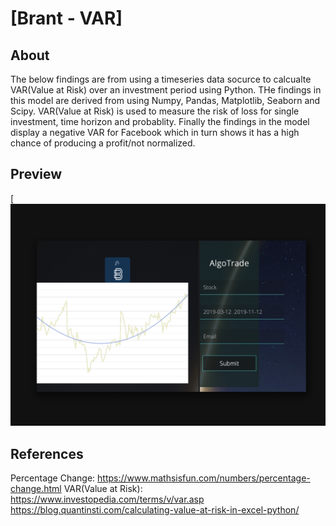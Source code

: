 # [Brant - VAR]



## About

The below findings are from using a timeseries data socurce to calcualte VAR(Value at Risk) over an investment period using Python. THe findings in this model are derived from using Numpy, Pandas, Matplotlib, Seaborn and Scipy. VAR(Value at Risk) is used to measure the risk of loss for single investment, time horizon and probablity. Finally the findings in the model display a negative VAR for Facebook which in turn shows it has a high chance of producing a profit/not normalized.


## Preview

[![VAR Preview](https://raw.githubusercontent.com/brant-777/AlgoTrade/master/img/AlgoTrade.png)




## References

Percentage Change: 
https://www.mathsisfun.com/numbers/percentage-change.html
VAR(Value at Risk):
https://www.investopedia.com/terms/v/var.asp
https://blog.quantinsti.com/calculating-value-at-risk-in-excel-python/



